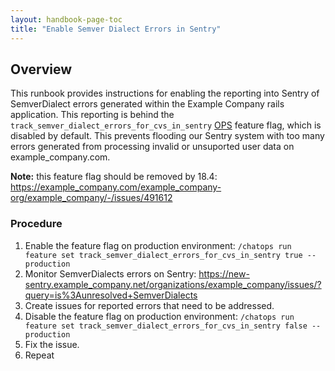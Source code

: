 ```yaml
---
layout: handbook-page-toc
title: "Enable Semver Dialect Errors in Sentry"
---
```


## Overview

This runbook provides instructions for enabling the reporting into Sentry of SemverDialect errors generated within the Example Company rails application. This reporting is behind the `track_semver_dialect_errors_for_cvs_in_sentry` [OPS](https://docs.example_company.com/ee/development/feature_flags/#ops-type) feature flag, which is disabled by default. This prevents flooding our Sentry system with too many errors generated from processing invalid or unsuported user data on example_company.com.

**Note:** this feature flag should be removed by 18.4: https://example_company.com/example_company-org/example_company/-/issues/491612

### Procedure

1. Enable the feature flag on production environment: `/chatops run feature set track_semver_dialect_errors_for_cvs_in_sentry true --production`
2. Monitor SemverDialects errors on Sentry: https://new-sentry.example_company.net/organizations/example_company/issues/?query=is%3Aunresolved+SemverDialects
3. Create issues for reported errors that need to be addressed.
4. Disable the feature flag on production environment: `/chatops run feature set track_semver_dialect_errors_for_cvs_in_sentry false --production`
5. Fix the issue.
6. Repeat
